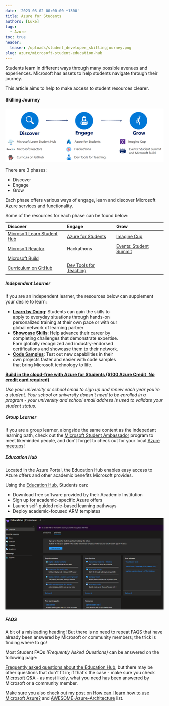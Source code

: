 ```yaml
---
date: '2023-03-02 00:00:00 +1300'
title: Azure for Students
authors: [Luke]
tags:
  - Azure
toc: true
header:
  teaser: /uploads/student_developer_skillingjourney.png
slug: azure/microsoft-student-education-hub
---
```


Students learn in different ways through many possible avenues and experiences. Microsoft has assets to help students navigate through their journey.

This article aims to help to make access to student resources clearer.

#### Skilling Journey

![MS Student Developer - Skilling Journey](/uploads/student_developer_skillingjourney.png)

There are 3 phases:

* Discover
* Engage
* Grow

Each phase offers various ways of engage, learn and discover Microsoft Azure services and functionality.

Some of the resources for each phase can be found below:

| Discover | Engage | Grow |
| :--- | :--- | :--- |
| [Microsoft Learn Student Hub](https://learn.microsoft.com/training/student-hub/?WT.mc_id=AZ-MVP-5004796) | [Azure for Students](https://azure.microsoft.com/free/students/?WT.mc_id=AZ-MVP-5004796) | [Imagine Cup](https://imaginecup.microsoft.com/?WT.mc_id=AZ-MVP-5004796) |
| [Microsoft Reactor](https://developer.microsoft.com/reactor/?WT.mc_id=AZ-MVP-5004796) | Hackathons | [Events: Student Summit](https://learn.microsoft.com/events/browse?terms=student-summit&WT.mc_id=AZ-MVP-5004796) |
| [Microsoft Build](https://mybuild.microsoft.com/?WT.mc_id=AZ-MVP-5004796) |  |  |
| [Curriculum on GitHub](https://microsoft.github.io/workshop-library/) | [Dev Tools for Teaching](https://azureforeducation.microsoft.com/en-us/Institutions?WT.mc_id=AZ-MVP-5004796) |  |

##### Independent Learner

If you are an independent learner, the resources below can supplement your desire to learn:

* [**Learn by Doing**](https://learn.microsoft.com/training/?WT.mc_id=AZ-MVP-5004796 "Microsoft Learn - Training"): Students can gain the skills to  
  apply to everyday situations through hands-on  
  personalized training at their own pace or with our  
  global network of learning partner
* [**Showcase Skills**](https://learn.microsoft.com/certifications/?WT.mc_id=AZ-MVP-5004796 "Microsoft Learn - Certifications"): Help advance their career by  
  completing challenges that demonstrate expertise.  
  Earn globally recognized and industry-endorsed  
  certifications and showcase them to their network.
* [**Code Samples**](https://learn.microsoft.com/samples/browse/?WT.mc_id=AZ-MVP-5004796 "Microsoft Learn - Code Samples"): Test out new capabilities in their  
  own projects faster and easier with code samples  
  that bring Microsoft technology to life.

[**Build in the cloud-free with Azure for Students ($100 Azure Credit, No credit card required)**](https://azure.microsoft.com/en-us/free/students/?WT.mc_id=AZ-MVP-5004796 "Build in the cloud free with Azure for Students")

_Use your university or school email to sign up and renew each year you're a student. Your school or university doesn't need to be enrolled in a program - your university and school email address is used to validate your student status._

##### Group Learner

If you are a group learner, alongside the same content as the indepedant learning path, check out the [Microsoft Student Ambassador](https://studentambassadors.microsoft.com/?WT.mc_id=AZ-MVP-5004796) program to meet likeminded people, and don't forget to check out for your local [Azure meetups](https://www.meetup.com/pro/azuretechgroups/)!

##### Education Hub

Located in the Azure Portal, the Education Hub enables easy access to Azure offers and other academic benefits Microsoft provides.

Using the [Education Hub](https://portal.azure.com/#view/Microsoft_Azure_Education/EducationMenuBlade/\~/overview "Education Hub"), Students can:

* Download free software provided by their Academic Institution
* Sign up for academic-specific Azure offers
* Launch self-guided role-based learning pathways
* Deploy academic-focused ARM templates

![Microsoft Azure Education Hub](/uploads/azure_educationhub.png "Microsoft Azure Education Hub")

##### FAQS

A bit of a misleading heading! But there is no need to repeat FAQS that have already been answered by Microsoft or community members; the trick is finding where to go!

Most Student FAQs _(Frequently Asked Questions)_ can be answered on the following page:  

[Frequently asked questions about the Education Hub](https://learn.microsoft.com/en-us/azure/education-hub/azure-dev-tools-teaching/program-faq?WT.mc_id=AZ-MVP-5004796 "Frequently asked questions about the Education Hub"), but there may be other questions that don't fit in; if that's the case - make sure you check [Microsoft Q&A](https://learn.microsoft.com/en-us/search/?terms=students&category=QnA&WT.mc_id=AZ-MVP-5004796 '"students" in Q&A') - as most likely, what you need has been answered by Microsoft or a community member.

Make sure you also check out my post on [How can I learn how to use Microsoft Azure?](https://luke.geek.nz/azure/How-can-I-learn-how-to-use-Microsoft-Azure/) and [AWESOME-Azure-Architecture](https://aka.ms/AwesomeAzureArchitecture) list.
